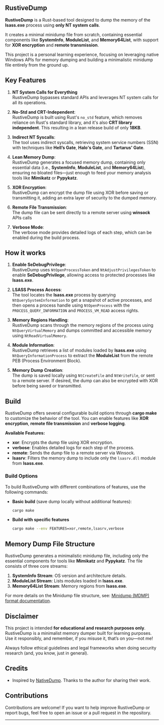 ## **RustiveDump**

**RustiveDump** is a Rust-based tool designed to dump the memory of the **lsass.exe** process using **only NT system calls**.

It creates a minimal minidump file from scratch, containing essential components like **SystemInfo**, **ModuleList**, and **Memory64List**, with support for **XOR encryption** and **remote transmission**.

This project is a personal learning experience, focusing on leveraging native Windows APIs for memory dumping and building a minimalistic minidump file entirely from the ground up.

## **Key Features**

1. **NT System Calls for Everything**  
   RustiveDump bypasses standard APIs and leverages NT system calls for all its operations.

2. **No-Std and CRT-Independent**:  
   RustiveDump is built using Rust's `no_std` feature, which removes reliance on Rust's standard library, and it's also **CRT library independent**. This resulting in a lean release build of only **18KB**.

3. **Indirect NT Syscalls**:  
   The tool uses indirect syscalls, retrieving system service numbers (SSN) with techniques like **Hell’s Gate**, **Halo's Gate**, and **Tartarus' Gate**.

4. **Lean Memory Dump**:  
   RustiveDump generates a focused memory dump, containing only essential data (i.e., **SystemInfo**, **ModuleList**, and **Memory64List**), ensuring no bloated files—just enough to feed your memory analysis tools like **Mimikatz** or **Pypykatz**.

5. **XOR Encryption**:  
   RustiveDump can encrypt the dump file using XOR before saving or transmitting it, adding an extra layer of security to the dumped memory.

6. **Remote File Transmission**:  
   The dump file can be sent directly to a remote server using **winsock** APIs calls

7. **Verbose Mode**:  
   The verbose mode provides detailed logs of each step, which can be enabled during the build process.

## **How it works**

1. **Enable SeDebugPrivilege**:  
   RustiveDump uses `NtOpenProcessToken` and `NtAdjustPrivilegesToken` to enable **SeDebugPrivilege**, allowing access to protected processes like **lsass.exe**.

2. **LSASS Process Access**:  
   The tool locates the **lsass.exe** process by querying `NtQuerySystemInformation` to get a snapshot of active processes, and then opens a process handle using `NtOpenProcess` with the `PROCESS_QUERY_INFORMATION` and `PROCESS_VM_READ` access rights.

3. **Memory Regions Handling**:  
   RustiveDump scans through the memory regions of the process using `NtQueryVirtualMemory` and dumps committed and accessible memory using `NtReadVirtualMemory`.

4. **Module Information**:  
   RustiveDump retrieves a list of modules loaded by **lsass.exe** using `NtQueryInformationProcess` to extract the **ModuleList** from the remote PEB (Process Environment Block).

5. **Memory Dump Creation**:  
   The dump is saved locally using `NtCreateFile` and `NtWriteFile`, or sent to a remote server. If desired, the dump can also be encrypted with XOR before being saved or transmitted.

## **Build**

RustiveDump offers several configurable build options through **cargo make** to customize the behavior of the tool. You can enable features like **XOR encryption**, **remote file transmission** and **verbose logging**.

**Available Features:**

- **xor**: Encrypts the dump file using XOR encryption.
- **verbose**: Enables detailed logs for each step of the process.
- **remote**: Sends the dump file to a remote server via Winsock.
- **lsasrv**: Filters the memory dump to include only the `lsasrv.dll` module from **lsass.exe**.

### **Build Options**

To build RustiveDump with different combinations of features, use the following commands:

- **Basic build** (save dump locally without additional features):

  ```bash
  cargo make
  ```

- **Build with specific features**
  ```bash
  cargo make --env FEATURES=xor,remote,lsasrv,verbose
  ```
  
## **Memory Dump File Structure**

RustiveDump generates a minimalistic minidump file, including only the essential components for tools like **Mimikatz** and **Pypykatz**. The file consists of three core streams:

1. **SystemInfo Stream**: OS version and architecture details.
2. **ModuleList Stream**: Lists modules loaded in **lsass.exe**.
3. **Memory64List Stream**: Memory regions from **lsass.exe**.

For more details on the Minidump file structure, see: [Minidump (MDMP) format documentation](<https://github.com/libyal/libmdmp/blob/main/documentation/Minidump%20(MDMP)%20format.asciidoc>).

## Disclaimer

This project is intended **for educational and research purposes only**. RustiveDump is a minimalist memory dumper built for learning purposes. Use it responsibly, and remember, if you misuse it, that’s on you—not me!

Always follow ethical guidelines and legal frameworks when doing security research (and, you know, just in general).

## **Credits**

- Inspired by [NativeDump](https://github.com/ricardojoserf/NativeDump). Thanks to the author for sharing their work.

## **Contributions**

Contributions are welcome! If you want to help improve RustiveDump or report bugs, feel free to open an issue or a pull request in the repository.

---
